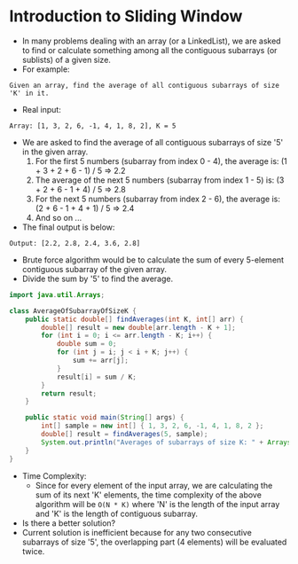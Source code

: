 # Introduction to Sliding Window
- In many problems dealing with an array (or a LinkedList), we are asked to find or calculate something among all the contiguous subarrays (or sublists) of a given size.
- For example:

`Given an array, find the average of all contiguous subarrays of size 'K' in it.`

- Real input:
```
Array: [1, 3, 2, 6, -1, 4, 1, 8, 2], K = 5
```
- We are asked to find the average of all contiguous subarrays of size '5' in the given array.
    1. For the first 5 numbers (subarray from index 0 - 4), the average is: (1 + 3 + 2 + 6 - 1) / 5 => 2.2
    2. The average of the next 5 numbers (subarray from index 1 - 5) is: (3 + 2 + 6 - 1 + 4) / 5 => 2.8
    3. For the next 5 numbers (subarray from index 2 - 6), the average is: (2 + 6 - 1 + 4 + 1) / 5 => 2.4
    4. And so on ...
- The final output is below:
```
Output: [2.2, 2.8, 2.4, 3.6, 2.8]
```
- Brute force algorithm would be to calculate the sum of every 5-element contiguous subarray of the given array.
- Divide the sum by '5' to find the average.
```java
import java.util.Arrays;

class AverageOfSubarrayOfSizeK {
    public static double[] findAverages(int K, int[] arr) {
        double[] result = new double[arr.length - K + 1];
        for (int i = 0; i <= arr.length - K; i++) {
            double sum = 0;
            for (int j = i; j < i + K; j++) {
                sum += arr[j];
            }
            result[i] = sum / K;
        }
        return result;
    }

    public static void main(String[] args) {
        int[] sample = new int[] { 1, 3, 2, 6, -1, 4, 1, 8, 2 };
        double[] result = findAverages(5, sample);
        System.out.println("Averages of subarrays of size K: " + Arrays.toString(result));
    }
}
```
- Time Complexity:
    - Since for every element of the input array, we are calculating the sum of its next 'K' elements, the time complexity of the above algorithm will be `O(N * K)` where 'N' is the length of the input array and 'K' is the length of contiguous subarray.
- Is there a better solution?
- Current solution is inefficient because for any two consecutive subarrays of size '5', the overlapping part (4 elements) will be evaluated twice.